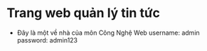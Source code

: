 # Trang web quản lý tin tức

- Đây là một về nhà của môn Công Nghệ Web
 username: admin 
 password: admin123
